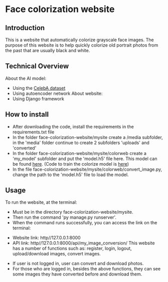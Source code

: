 # Face colorization website

## Introduction
 This is a website that automatically colorize grayscale face images. The purpose of this website is to help quickly colorize old portrait photos from the past that are usually black and white.
## Technical Overview
About the AI model:
- Using the [CelebA dataset](https://mmlab.ie.cuhk.edu.hk/projects/CelebA.html)
- Using autoencoder network
About website:
- Using Django framework
## How to install
- After downloading the code, install the requirements in the requirements.txt file
- In the folder face-colorization-website/mysite create a /media subfolder, in the 'media' folder continue to create 2 subfolders 'uploads' and 'converted'
- In the folder face-colorization-website/mysite/colorweb create a 'my_model' subfolder and put the 'model.h5' file here. This model can be found [here](https://drive.google.com/file/d/1h5DAnlMxl-YjyphX_lNXtL_YU6nbC0F8/view?usp=sharing). (Code to train the colorize model is [here](https://colab.research.google.com/drive/17rpJ1OQTG6wpP-m7rNkL4X1RkndSaYsx?usp=sharing))
- In the file face-colorization-website/mysite/colorweb/convert_image.py, change the path to the 'model.h5' file to load the model.
## Usage
To run the website, at the terminal:
- Must be in the directory face-colorization-website/mysite. 
- Then run the command 'py manage.py runserver'. 
- When the command runs successfully, you can access the link on the terminal:
+ Website link: http//127.0.0.1:8000
+ API link: http//127.0.0.1:8000/api/my_image_conversion/
This website has a number of functions such as: register, login, logout, upload/download images, convert images.
- If user is not logged in, user can convert and download photos.
- For those who are logged in, besides the above functions, they can see some images they have converted before and download them.
